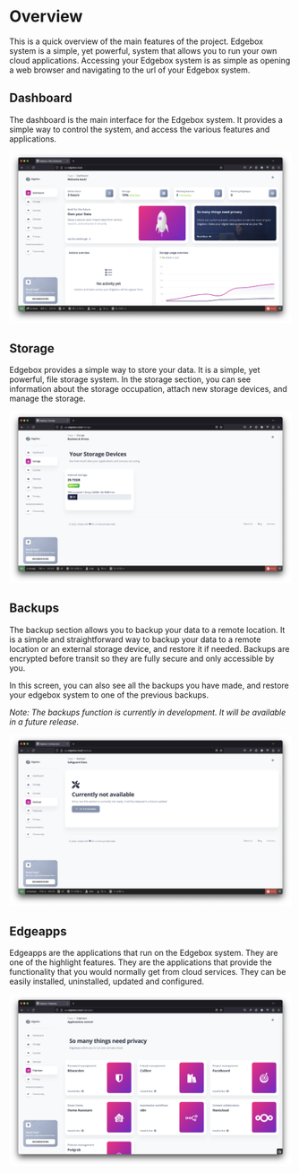 # Overview

This is a quick overview of the main features of the project. Edgebox system is a simple, yet powerful, system that allows you to run your own cloud applications.
Accessing your Edgebox system is as simple as opening a web browser and navigating to the url of your Edgebox system.

## Dashboard

The dashboard is the main interface for the Edgebox system. It provides a simple way to control the system, and access the various features and applications.

![Dashboard](assets/images/dashboard-home.png)

## Storage

Edgebox provides a simple way to store your data. It is a simple, yet powerful, file storage system.  In the storage section, you can see information about the storage occupation, attach new storage devices, and manage the storage.

![Storage](assets/images/dashboard-storage.png)

## Backups

The backup section allows you to backup your data to a remote location. It is a simple and straightforward way to backup your data to a remote location or an external storage device, and restore it if needed. Backups are encrypted before transit so they are fully secure and only accessible by you.

In this screen, you can also see all the backups you have made, and restore your edgebox system to one of the previous backups.

_Note: The backups function is currently in development. It will be available in a future release._

![Backups](assets/images/dashboard-backups.png)

## Edgeapps

Edgeapps are the applications that run on the Edgebox system. They are one of the highlight features. They are the applications that provide the functionality that you would normally get from cloud services. They can be easily installed, uninstalled, updated and configured.

![Edgeapps](assets/images/dashboard-edgeapps.png)
